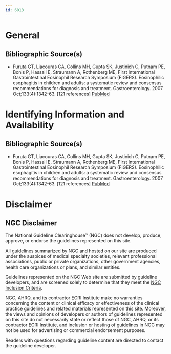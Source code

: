 ```yaml
---
id: 6013
---
```


# General

## Bibliographic Source(s)

- Furuta GT, Liacouras CA, Collins MH, Gupta SK, Justinich C, Putnam PE, Bonis P, Hassall E, Straumann A, Rothenberg ME, First International Gastrointestinal Eosinophil Research Symposium (FIGERS). Eosinophilic esophagitis in children and adults: a systematic review and consensus recommendations for diagnosis and treatment. Gastroenterology. 2007 Oct;133(4):1342-63. [121 references] [ PubMed ](http://www.ncbi.nlm.nih.gov/entrez/query.fcgi?cmd=Retrieve&db=pubmed&dopt=Abstract&list_uids=17919504)

# Identifying Information and Availability

## Bibliographic Source(s)

- Furuta GT, Liacouras CA, Collins MH, Gupta SK, Justinich C, Putnam PE, Bonis P, Hassall E, Straumann A, Rothenberg ME, First International Gastrointestinal Eosinophil Research Symposium (FIGERS). Eosinophilic esophagitis in children and adults: a systematic review and consensus recommendations for diagnosis and treatment. Gastroenterology. 2007 Oct;133(4):1342-63. [121 references] [ PubMed ](http://www.ncbi.nlm.nih.gov/entrez/query.fcgi?cmd=Retrieve&db=pubmed&dopt=Abstract&list_uids=17919504)

# Disclaimer

## NGC Disclaimer

The National Guideline Clearinghouse™ (NGC) does not develop, produce, approve, or endorse the guidelines represented on this site.

All guidelines summarized by NGC and hosted on our site are produced under the auspices of medical specialty societies, relevant professional associations, public or private organizations, other government agencies, health care organizations or plans, and similar entities.

Guidelines represented on the NGC Web site are submitted by guideline developers, and are screened solely to determine that they meet the [NGC Inclusion Criteria](/help-and-about/summaries/inclusion-criteria).

NGC, AHRQ, and its contractor ECRI Institute make no warranties concerning the content or clinical efficacy or effectiveness of the clinical practice guidelines and related materials represented on this site. Moreover, the views and opinions of developers or authors of guidelines represented on this site do not necessarily state or reflect those of NGC, AHRQ, or its contractor ECRI Institute, and inclusion or hosting of guidelines in NGC may not be used for advertising or commercial endorsement purposes.

Readers with questions regarding guideline content are directed to contact the guideline developer.

